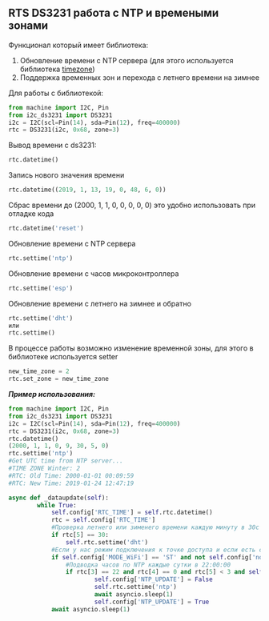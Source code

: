 ## RTS DS3231 работа с NTP и времеными зонами

Функционал который имеет библиотека:
1. Обновление времени с NTP сервера (для этого используется библиотека [timezone](https://github.com/gwvsol/ESP8266-TimeZone))
2. Поддержка временных зон и перехода с летнего времени на зимнее

Для работы с библиотекой:
```python
from machine import I2C, Pin
from i2c_ds3231 import DS3231
i2c = I2C(scl=Pin(14), sda=Pin(12), freq=400000)
rtc = DS3231(i2c, 0x68, zone=3)
```
Вывод времени с ds3231:
```python
rtc.datetime()
```
Запись нового значения времени
```python
rtc.datetime((2019, 1, 13, 19, 0, 48, 6, 0))
```
Сбрас времени до (2000, 1, 1, 0, 0, 0, 0, 0) это удобно использовать при отладке кода
```python
rtc.datetime('reset')
```

Обновление времени с NTP сервера
```python
rtc.settime('ntp')
```

Обновление времени с часов микроконтроллера
```python
rtc.settime('esp')
```

Обновление времени с летнего на зимнее и обратно
```python
rtc.settime('dht')
или
rtc.settime()
```

В процессе работы возможно изменение временной зоны, для этого в библиотеке используется setter
```python
new_time_zone = 2
rtc.set_zone = new_time_zone
```

***Пример использования:***
```python
from machine import I2C, Pin
from i2c_ds3231 import DS3231
i2c = I2C(scl=Pin(14), sda=Pin(12), freq=400000)
rtc = DS3231(i2c, 0x68, zone=3)
rtc.datetime()
(2000, 1, 1, 0, 9, 30, 5, 0)
rtc.settime('ntp')
#Get UTC time from NTP server...
#TIME ZONE Winter: 2
#RTC: Old Time: 2000-01-01 00:09:59
#RTC: New Time: 2019-01-24 12:47:19
```
```python
async def _dataupdate(self):
        while True:
            self.config['RTC_TIME'] = self.rtc.datetime()
            rtc = self.config['RTC_TIME']
            #Проверка летнего или зименего времени каждую минуту в 30с
            if rtc[5] == 30: 
                self.rtc.settime('dht')
            #Если у нас режим подключения к точке доступа и если есть соединение, подводим часы по NTP
            if self.config['MODE_WiFi'] == 'ST' and not self.config['no_wifi']:
                #Подводка часов по NTP каждые сутки в 22:00:00
                if rtc[3] == 22 and rtc[4] == 0 and rtc[5] < 3 and self.config['NTP_UPDATE']:
                        self.config['NTP_UPDATE'] = False
                        self.rtc.settime('ntp')
                        await asyncio.sleep(1)
                        self.config['NTP_UPDATE'] = True
            await asyncio.sleep(1)
```
